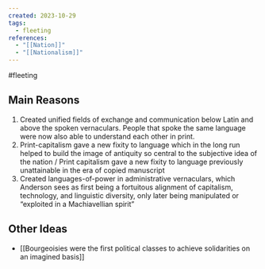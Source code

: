 ```yaml
---
created: 2023-10-29
tags:
  - fleeting
references:
  - "[[Nation]]"
  - "[[Nationalism]]"
---
```

#fleeting 

## Main Reasons

1. Created unified fields of exchange and communication below Latin and above the spoken vernaculars. People that spoke the same language were now also able to understand each other in print. 
2. Print-capitalism gave a new fixity to language which in the long run helped to build the image of antiquity so central to the subjective idea of the nation / Print capitalism gave a new fixity to language previously unattainable in the era of copied manuscript
3. Created languages-of-power in administrative vernaculars, which Anderson sees as first being a fortuitous alignment of capitalism, technology, and linguistic diversity, only later being manipulated or “exploited in a Machiavellian spirit”

## Other Ideas

- [[Bourgeoisies were the first political classes to achieve solidarities on an imagined basis]]

